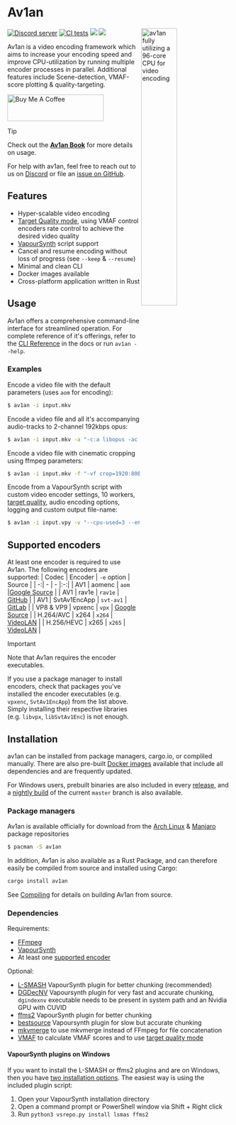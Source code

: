 # Av1an

<img align="right" width=40% src="https://github.com/master-of-zen/Av1an/assets/46526140/15f68b63-7be5-45e8-bf48-ae7eb2fc4bb6" alt="av1an fully utilizing a 96-core CPU for video encoding">


[![Discord server](https://discordapp.com/api/guilds/696849974230515794/embed.png)](https://discord.gg/Ar8MvJh) [![CI tests](https://github.com/master-of-zen/Av1an/actions/workflows/tests.yml/badge.svg)](https://github.com/master-of-zen/Av1an/actions/workflows/tests.yml) [![](https://img.shields.io/crates/v/av1an.svg)](https://crates.io/crates/av1an) [![](https://tokei.rs/b1/github/master-of-zen/Av1an?category=code)](https://github.com/master-of-zen/Av1an)

Av1an is a video encoding framework which aims to increase your encoding speed and improve CPU-utilization by running multiple encoder processes in parallel. Additional features include Scene-detection, VMAF-score plotting & quality-targeting.


<a href="https://www.buymeacoffee.com/master_of_zen" target="_blank"><img src="https://cdn.buymeacoffee.com/buttons/v2/default-yellow.png" alt="Buy Me A Coffee" style="height: 60px !important;width: 217px !important;" ></a>


> [!TIP]
> Check out the [**Av1an Book**](https://master-of-zen.github.io/Av1an/) for more details on usage.

For help with av1an, feel free to reach out to us on [Discord](https://discord.gg/Ar8MvJh) or file an [issue on GitHub](https://github.com/master-of-zen/Av1an/issues).


## Features

- Hyper-scalable video encoding
- [Target Quality mode](https://master-of-zen.github.io/Av1an/Features/target_quality.html), using VMAF control encoders rate control to achieve the desired video quality
- [VapourSynth](http://www.vapoursynth.com) script support
- Cancel and resume encoding without loss of progress (see `--keep` & `--resume`)
- Minimal and clean CLI
- Docker images available
- Cross-platform application written in Rust

## Usage

Av1an offers a comprehensive command-line interface for streamlined operation. For complete reference of it's offerings, refer to the [CLI Reference](https://master-of-zen.github.io/Av1an/Cli/general.html) in the docs or run `av1an --help`.

### Examples

Encode a video file with the default parameters (uses `aom` for encoding):

```bash
$ av1an -i input.mkv
```

Encode a video file and all it's accompanying audio-tracks to 2-channel 192kbps opus:
```bash
$ av1an -i input.mkv -a "-c:a libopus -ac 2 -b:a 192k"
```

Encode a video file with cinematic cropping using ffmpeg parameters:
```bash
$ av1an -i input.mkv -f "-vf crop=1920:800"
```

Encode from a VapourSynth script with custom video encoder settings, 10 workers, [target quality](https://master-of-zen.github.io/Av1an/Features/target_quality.html), audio encoding options, logging and custom output file-name:

```bash
$ av1an -i input.vpy -v "--cpu-used=3 --end-usage=q --cq-level=30 --threads=8" -w 10 --target-quality 95 -a "-c:a libopus -ac 2 -b:a 192k" -l my_log -o output.mkv
```

## Supported encoders

At least one encoder is required to use Av1an. The following encoders are supported:
| Codec | Encoder | `-e` option | Source |
| -:| - | - |:-:|
| AV1 | aomenc | `aom` |[Google Source](https://aomedia.googlesource.com/aom/) |
| AV1 | rav1e | `rav1e` | [GitHub](https://github.com/xiph/rav1e) |
| AV1 | SvtAv1EncApp | `svt-av1` | [GitLab](https://gitlab.com/AOMediaCodec/SVT-AV1) |
| VP8 & VP9 | vpxenc | `vpx` | [Google Source](https://chromium.googlesource.com/webm/libvpx/) |
| H.264/AVC | x264 | `x264` | [VideoLAN](https://www.videolan.org/developers/x264.html) |
| H.256/HEVC | x265 | `x265` | [VideoLAN](https://www.videolan.org/developers/x265.html) |

> [!IMPORTANT]
> 
> Note that Av1an requires the encoder executables.
>
> If you use a package manager to install encoders, check that packages you've installed the encoder executables (e.g. `vpxenc`, `SvtAv1EncApp`) from the list above. Simply installing their respective libraries (e.g. `libvpx`, `libSvtAv1Enc`) is not enough.

## Installation

av1an can be installed from package managers, cargo.io, or compliled manually. There are also pre-built [Docker images](/site/src/DOCKER.md) available that include all dependencies and are frequently updated.

For Windows users, prebuilt binaries are also included in every [release](https://github.com/master-of-zen/Av1an/releases), and a [nightly build](https://github.com/master-of-zen/Av1an/releases/tag/latest) of the current `master` branch is also available.

### Package managers

Av1an is available officially for download from the [Arch Linux](https://archlinux.org/packages/extra/x86_64/av1an/) & [Manjaro](https://packages.manjaro.org/?query=av1an) package repositories
```bash
$ pacman -S av1an
```

In addition, Av1an is also available as a Rust Package, and can therefore easily be compiled from source and installed using Cargo:
```bash
cargo install av1an
```

See [Compiling](https://master-of-zen.github.io/Av1an/compiling.html) for details on building Av1an from source.

### Dependencies

Requirements:

- [FFmpeg](https://ffmpeg.org/download.html)
- [VapourSynth](https://github.com/vapoursynth/vapoursynth/releases)
- At least one [supported encoder](#supported-encoders)

Optional:

- [L-SMASH](https://github.com/AkarinVS/L-SMASH-Works) VapourSynth plugin for better chunking (recommended)
- [DGDecNV](https://www.rationalqm.us/dgdecnv/dgdecnv.html) Vapoursynth plugin for very fast and accurate chunking, `dgindexnv` executable needs to be present in system path and an Nvidia GPU with CUVID
- [ffms2](https://github.com/FFMS/ffms2) VapourSynth plugin for better chunking
- [bestsource](https://github.com/vapoursynth/bestsource) Vapoursynth plugin for slow but accurate chunking
- [mkvmerge](https://mkvtoolnix.download/) to use mkvmerge instead of FFmpeg for file concatenation
- [VMAF](https://github.com/Netflix/vmaf) to calculate VMAF scores and to use [target quality mode](docs/target_quality.md)

#### VapourSynth plugins on Windows

If you want to install the L-SMASH or ffms2 plugins and are on Windows, then you have [two installation options](http://vapoursynth.com/doc/installation.html#plugins-and-scripts). The easiest way is using the included plugin script:

1. Open your VapourSynth installation directory
2. Open a command prompt or PowerShell window via Shift + Right click
3. Run `python3 vsrepo.py install lsmas ffms2`
